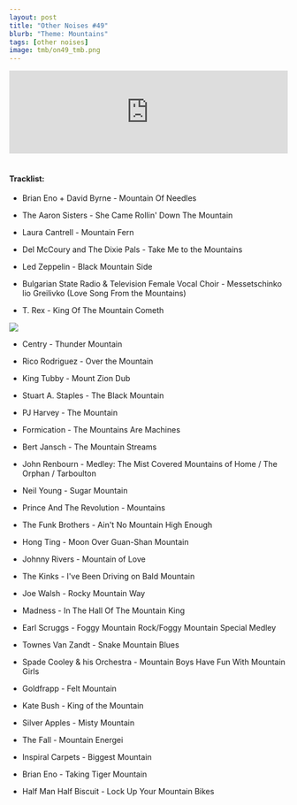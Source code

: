 ```yaml
---
layout: post
title: "Other Noises #49"
blurb: "Theme: Mountains"
tags: [other noises]
image: tmb/on49_tmb.png
---
```


<iframe scrolling="no" id="hearthis_at_track_3642885" width="100%" height="150" src="https://hearthis.at/embed/3642885/transparent_black/?hcolor=&color=&style=2&block_size=2&block_space=1&background=1&waveform=0&cover=0&autoplay=0&css=" frameborder="0" allowtransparency allow="autoplay"><p>Listen to <a href="https://hearthis.at/zerocc/other-noises-49-29819-mountains/" target="_blank">Other Noises #49 (29/8/19) - MOUNTAINS</a> <span>by</span><a href="https://hearthis.at/zerocc/" target="_blank" >Zero</a> <span>on</span> <a href="https://hearthis.at/" target="_blank">hearthis.at</a></p></iframe>
&nbsp;

#### Tracklist:

- Brian Eno + David Byrne - Mountain Of Needles

- The Aaron Sisters - She Came Rollin' Down The Mountain
- Laura Cantrell - Mountain Fern
- Del McCoury and The Dixie Pals - Take Me to the Mountains

- Led Zeppelin - Black Mountain Side
- Bulgarian State Radio & Television Female Vocal Choir - Messetschinko lio Greilivko (Love Song From the Mountains)
- T. Rex - King Of The Mountain Cometh

![](https://lh3.googleusercontent.com/cPMrwYAA5g60o79sJTMaN_r_cc78Xs_ogf9mfZLcFkhLFGus2RYWn497ZKHXSAaYFPky99r8EQcEyNJkcEJSqoGR5Icaej_ADkF7ShhK1Pppv81bs759ePV_iOI44gRRGIeVCR15jtoEGMdOeGj1f1v9j1Ebq87riL9EX3GcomYSc036oIsXt_bQdgFd2zONIalqVzPaP5aPKQmm0Dyx6HGipY_nHBhsBnS-W2pLJdBdoO5mUB-jYOdixb8gufHOVY6Ztmp1E0wNDNwADEHwmZc5dQtjppgX8EsOrgcRUUfleQmZxh7Fes_vAyMuvP7Vx9tsaD3dMKQWw78OHRhGNUcbPHQk8hWyie2Z3VnSNvcFAXDycEfOQjdQ1gd87S383uh7_iNgaAPWHDz2kJ-LgpamytEh5XUAPacgHOrq6k9zTydC7N6TEUqFgrjbynmPsDBRZL2_iUBPhOMB_QG_0k-W5p335yBDmp0rdCUBlnd5hBQHd-yVaUX3gDpYBDsQFMeTVao2PvPV2RFhdx7YoMWUTMNg6y_RwdnCFCJxSnNPn8DhTD2fZGFBa7w-Tb-YTBh0qsdfvt-E_BkjYS2slic0tLDYIibvOT6f6tUEsMHTQq3h_-LSK_OuU-1ylOHdBzXSXIneSR_CtN1DibRRkCxJ7rreqJcWggOpFTx2pdXKPjo=s346-no)

- Centry - Thunder Mountain
- Rico Rodriguez - Over the Mountain
- King Tubby - Mount Zion Dub

- Stuart A. Staples - The Black Mountain
- PJ Harvey - The Mountain
- Formication - The Mountains Are Machines

- Bert Jansch - The Mountain Streams
- John Renbourn - Medley: The Mist Covered Mountains of Home / The Orphan / Tarboulton
- Neil Young - Sugar Mountain

- Prince And The Revolution - Mountains
- The Funk Brothers - Ain't No Mountain High Enough
- Hong Ting - Moon Over Guan-Shan Mountain

- Johnny Rivers - Mountain of Love
- The Kinks - I've Been Driving on Bald Mountain
- Joe Walsh - Rocky Mountain Way
- Madness - In The Hall Of The Mountain King

- Earl Scruggs - Foggy Mountain Rock/Foggy Mountain Special Medley
- Townes Van Zandt - Snake Mountain Blues
- Spade Cooley & his Orchestra - Mountain Boys Have Fun With Mountain Girls

- Goldfrapp - Felt Mountain
- Kate Bush - King of the Mountain
- Silver Apples - Misty Mountain

- The Fall - Mountain Energei
- Inspiral Carpets - Biggest Mountain
- Brian Eno - Taking Tiger Mountain

- Half Man Half Biscuit - Lock Up Your Mountain Bikes

